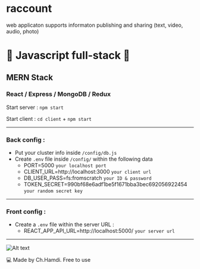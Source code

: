 # raccount
 web applicaton supports informaton publishing and sharing (text,  video, audio, photo)
# 🚀 Javascript full-stack 🚀
## MERN Stack
### React / Express / MongoDB / Redux

Start server : `npm start`

Start client : `cd client` + `npm start`

_____________________________

### Back config :

* Put your cluster info inside `/config/db.js`
* Create `.env` file inside `/config/` within the following data
  - PORT=5000 `your localhost port`
  - CLIENT_URL=http://localhost:3000 `your client url`
  - DB_USER_PASS=fs:fromscratch `your ID & password`
  - TOKEN_SECRET=990bf68e6adf1be5f1671bba3bec692056922454 `your random secret key`
  
_________________________
  
### Front config : 
* Create a `.env` file within the server URL :
  - REACT_APP_API_URL=http://localhost:5000/ `your server url`
    
_____________________________

![Alt text](./client/public/img/screenshot.jpg "Screenshot")

  
💻 Made by Ch.Hamdi. Free to use 
